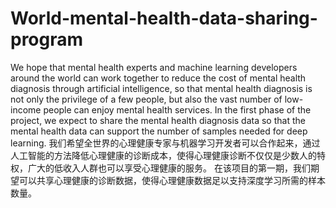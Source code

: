 # World-mental-health-data-sharing-program
We hope that mental health experts and machine learning developers around the world can work together to reduce the cost of mental health diagnosis through artificial intelligence, so that mental health diagnosis is not only the privilege of a few people, but also the vast number of low-income people can enjoy mental health services. In the first phase of the project, we expect to share the mental health diagnosis data so that the mental health data can support the number of samples needed for deep learning.  我们希望全世界的心理健康专家与机器学习开发者可以合作起来，通过人工智能的方法降低心理健康的诊断成本，使得心理健康诊断不仅仅是少数人的特权，广大的低收入人群也可以享受心理健康的服务。 在该项目的第一期，我们期望可以共享心理健康的诊断数据，使得心理健康数据足以支持深度学习所需的样本数量。
